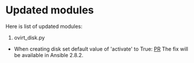 Updated modules
===============

Here is list of updated modules:

1. ovirt_disk.py

- When creating disk set default value of 'activate' to True: [PR](https://github.com/oVirt/ovirt-ansible-vm-infra/pull/86)
  The fix will be available in Ansible 2.8.2.

